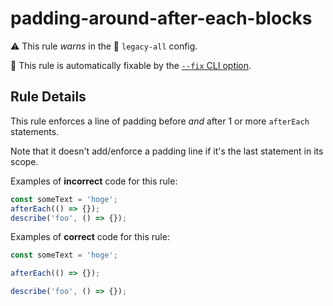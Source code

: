 # padding-around-after-each-blocks

⚠️ This rule _warns_ in the 💾 `legacy-all` config.

🔧 This rule is automatically fixable by the [`--fix` CLI option](https://eslint.org/docs/latest/user-guide/command-line-interface#--fix).

<!-- end auto-generated rule header -->

## Rule Details

This rule enforces a line of padding before _and_ after 1 or more `afterEach`
statements.

Note that it doesn't add/enforce a padding line if it's the last statement in
its scope.

Examples of **incorrect** code for this rule:

```js
const someText = 'hoge';
afterEach(() => {});
describe('foo', () => {});
```

Examples of **correct** code for this rule:

```js
const someText = 'hoge';

afterEach(() => {});

describe('foo', () => {});
```
